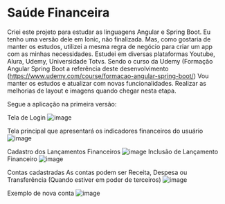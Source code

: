 # Saúde Financeira

Criei este projeto para estudar as linguagens Angular e Spring Boot. Eu tenho uma versão dele em Ionic, não finalizada. Mas, como gostaria de manter os estudos, utilizei a mesma regra de negócio para criar um app com as minhas necessidades.
Estudei em diversas plataformas Youtube, Alura, Udemy, Universidade Totvs. Sendo o curso da Udemy (Formação Angular Spring Boot a referência deste desenvolvimento (https://www.udemy.com/course/formacao-angular-spring-boot/)
Vou manter os estudos e atualizar com novas funcionalidades. Realizar as melhorias de layout e imagens quando chegar nesta etapa.

Segue a aplicação na primeira versão:

Tela de Login
![image](https://github.com/carlosaugustoemp/saude_financeira_app/assets/14986146/29f60dba-5865-4a23-bc83-5e53001f247e)

Tela principal que apresentará os indicadores financeiros do usuário
![image](https://github.com/carlosaugustoemp/saude_financeira_app/assets/14986146/208cc136-445e-4fe0-95dc-520d5fabe2ae)

Cadastro dos Lançamentos Financeiros
![image](https://github.com/carlosaugustoemp/saude_financeira_app/assets/14986146/859bcb1b-143e-4613-8b90-f955fae8eea2)
Inclusão de Lançamento Financeiro
![image](https://github.com/carlosaugustoemp/saude_financeira_app/assets/14986146/5491cb47-7b9c-46e1-a05a-57adefacb23e)

Contas cadastradas
  As contas podem ser Receita, Despesa ou Transferência (Quando estiver em poder de terceiros)
![image](https://github.com/carlosaugustoemp/saude_financeira_app/assets/14986146/f9b7c1ab-7638-4f5e-852d-b8c678a3a553)

Exemplo de nova conta
![image](https://github.com/carlosaugustoemp/saude_financeira_app/assets/14986146/dd1405f4-46fa-48ca-8c40-c6487800fe47)


